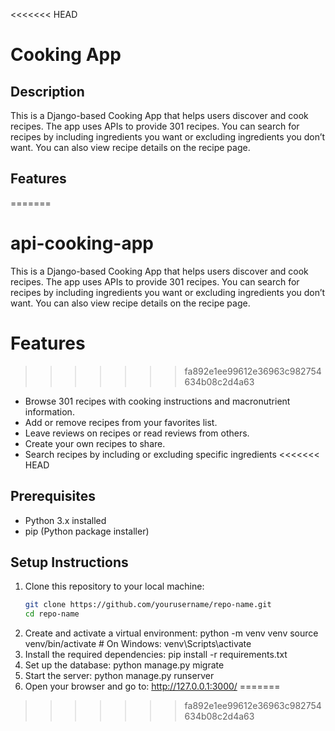 <<<<<<< HEAD
# Cooking App

## Description
This is a Django-based Cooking App that helps users discover and cook recipes. 
The app uses APIs to provide 301 recipes. You can search for recipes by including ingredients you want or excluding ingredients you don’t want. You can also view recipe details on the recipe page.

## Features
=======
# api-cooking-app
This is a Django-based Cooking App that helps users discover and cook recipes.  The app uses APIs to provide 301 recipes. You can search for recipes by including ingredients you want or excluding ingredients you don’t want. You can also view recipe details on the recipe page. 
# Features
>>>>>>> fa892e1ee99612e36963c982754634b08c2d4a63
- Browse 301 recipes with cooking instructions and macronutrient information.
- Add or remove recipes from your favorites list.
- Leave reviews on recipes or read reviews from others.
- Create your own recipes to share.
- Search recipes by including or excluding specific ingredients 
<<<<<<< HEAD

## Prerequisites
- Python 3.x installed
- pip (Python package installer)

## Setup Instructions
1. Clone this repository to your local machine:
   ```bash
   git clone https://github.com/yourusername/repo-name.git
   cd repo-name
2. Create and activate a virtual environment:
python -m venv venv
source venv/bin/activate  # On Windows: venv\Scripts\activate
3. Install the required dependencies:
pip install -r requirements.txt
4. Set up the database:
python manage.py migrate
5. Start the server:
python manage.py runserver
6. Open your browser and go to:
http://127.0.0.1:3000/
=======
>>>>>>> fa892e1ee99612e36963c982754634b08c2d4a63
